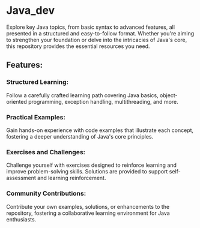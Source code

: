 # Java_dev


Explore key Java topics, from basic syntax to advanced features, all presented in a structured and easy-to-follow format. Whether you're aiming to strengthen your foundation or delve into the intricacies of Java's core, this repository provides the essential resources you need.

## Features:

### Structured Learning: 
Follow a carefully crafted learning path covering Java basics, object-oriented programming, exception handling, multithreading, and more.

### Practical Examples: 
Gain hands-on experience with code examples that illustrate each concept, fostering a deeper understanding of Java's core principles.

### Exercises and Challenges: 

Challenge yourself with exercises designed to reinforce learning and improve problem-solving skills. Solutions are provided to support self-assessment and learning reinforcement.

### Community Contributions:
Contribute your own examples, solutions, or enhancements to the repository, fostering a collaborative learning environment for Java enthusiasts.

